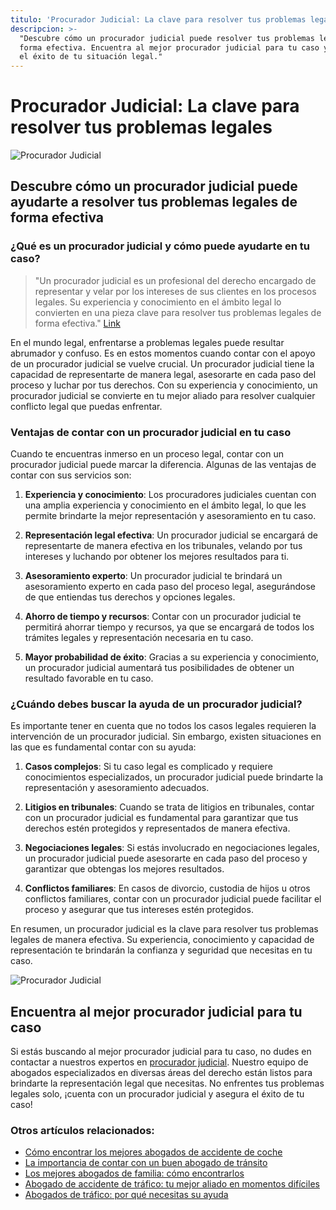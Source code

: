 ```yaml
---
titulo: 'Procurador Judicial: La clave para resolver tus problemas legales'
descripcion: >-
  "Descubre cómo un procurador judicial puede resolver tus problemas legales de
  forma efectiva. Encuentra al mejor procurador judicial para tu caso y asegura
  el éxito de tu situación legal."
---
```


# Procurador Judicial: La clave para resolver tus problemas legales

![Procurador Judicial](./img/procurador-judicial-1.webp)

## Descubre cómo un procurador judicial puede ayudarte a resolver tus problemas legales de forma efectiva

### ¿Qué es un procurador judicial y cómo puede ayudarte en tu caso?

> "Un procurador judicial es un profesional del derecho encargado de representar y velar por los intereses de sus clientes en los procesos legales. Su experiencia y conocimiento en el ámbito legal lo convierten en una pieza clave para resolver tus problemas legales de forma efectiva." [Link](procurador-judicial)

En el mundo legal, enfrentarse a problemas legales puede resultar abrumador y confuso. Es en estos momentos cuando contar con el apoyo de un procurador judicial se vuelve crucial. Un procurador judicial tiene la capacidad de representarte de manera legal, asesorarte en cada paso del proceso y luchar por tus derechos. Con su experiencia y conocimiento, un procurador judicial se convierte en tu mejor aliado para resolver cualquier conflicto legal que puedas enfrentar.

### Ventajas de contar con un procurador judicial en tu caso

Cuando te encuentras inmerso en un proceso legal, contar con un procurador judicial puede marcar la diferencia. Algunas de las ventajas de contar con sus servicios son:

1. **Experiencia y conocimiento**: Los procuradores judiciales cuentan con una amplia experiencia y conocimiento en el ámbito legal, lo que les permite brindarte la mejor representación y asesoramiento en tu caso.

2. **Representación legal efectiva**: Un procurador judicial se encargará de representarte de manera efectiva en los tribunales, velando por tus intereses y luchando por obtener los mejores resultados para ti.

3. **Asesoramiento experto**: Un procurador judicial te brindará un asesoramiento experto en cada paso del proceso legal, asegurándose de que entiendas tus derechos y opciones legales.

4. **Ahorro de tiempo y recursos**: Contar con un procurador judicial te permitirá ahorrar tiempo y recursos, ya que se encargará de todos los trámites legales y representación necesaria en tu caso.

5. **Mayor probabilidad de éxito**: Gracias a su experiencia y conocimiento, un procurador judicial aumentará tus posibilidades de obtener un resultado favorable en tu caso.

### ¿Cuándo debes buscar la ayuda de un procurador judicial?

Es importante tener en cuenta que no todos los casos legales requieren la intervención de un procurador judicial. Sin embargo, existen situaciones en las que es fundamental contar con su ayuda:

1. **Casos complejos**: Si tu caso legal es complicado y requiere conocimientos especializados, un procurador judicial puede brindarte la representación y asesoramiento adecuados.

2. **Litigios en tribunales**: Cuando se trata de litigios en tribunales, contar con un procurador judicial es fundamental para garantizar que tus derechos estén protegidos y representados de manera efectiva.

3. **Negociaciones legales**: Si estás involucrado en negociaciones legales, un procurador judicial puede asesorarte en cada paso del proceso y garantizar que obtengas los mejores resultados.

4. **Conflictos familiares**: En casos de divorcio, custodia de hijos u otros conflictos familiares, contar con un procurador judicial puede facilitar el proceso y asegurar que tus intereses estén protegidos.

En resumen, un procurador judicial es la clave para resolver tus problemas legales de manera efectiva. Su experiencia, conocimiento y capacidad de representación te brindarán la confianza y seguridad que necesitas en tu caso.

![Procurador Judicial](./img/procurador-judicial-2.webp)

## Encuentra al mejor procurador judicial para tu caso

Si estás buscando al mejor procurador judicial para tu caso, no dudes en contactar a nuestros expertos en [procurador judicial](procurador-judicial). Nuestro equipo de abogados especializados en diversas áreas del derecho están listos para brindarte la representación legal que necesitas. No enfrentes tus problemas legales solo, ¡cuenta con un procurador judicial y asegura el éxito de tu caso!

### Otros artículos relacionados:

- [Cómo encontrar los mejores abogados de accidente de coche](abogados-accidente-coche)
- [La importancia de contar con un buen abogado de tránsito](abogado-de-transito)
- [Los mejores abogados de familia: cómo encontrarlos](buenos-abogados-de-familia)
- [Abogado de accidente de tráfico: tu mejor aliado en momentos difíciles](abogado-accidente-trafico)
- [Abogados de tráfico: por qué necesitas su ayuda](abogados-de-trafico)
